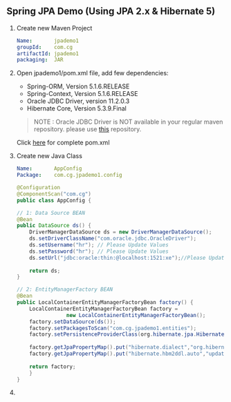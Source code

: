 ## Spring JPA Demo (Using JPA 2.x & Hibernate 5)


1.  Create new Maven Project

    ```yaml
    Name:       jpademo1
    groupId:    com.cg
    artifactId: jpademo1
    packaging:  JAR
    ```

2.  Open jpademo1/pom.xml file, add few dependencies:

    *  Spring-ORM, Version 5.1.6.RELEASE
    *  Spring-Context, Version 5.1.6.RELEASE
    *  Oracle JDBC Driver, version 11.2.0.3
    *  Hibernate Core, Version 5.3.9.Final

    > NOTE : Oracle JDBC Driver is NOT available in your regular maven repository. please use [this](repository.zip) repository.
    
    Click [here]() for complete pom.xml

3.  Create new Java Class

    ```yaml
    Name:       AppConfig
    Package:    com.cg.jpademo1.config
    ```

    ```java
    @Configuration
    @ComponentScan("com.cg")
    public class AppConfig {

	// 1: Data Source BEAN
	@Bean
	public DataSource ds() {
		DriverManagerDataSource ds = new DriverManagerDataSource();
		ds.setDriverClassName("com.oracle.jdbc.OracleDriver");
		ds.setUsername("hr"); // Please Update Values
		ds.setPassword("hr"); // Please Update Values
		ds.setUrl("jdbc:oracle:thin:@localhost:1521:xe");//Please Update Values
		
		return ds;
	}
	
	// 2: EntityManagerFactory BEAN
	@Bean
	public LocalContainerEntityManagerFactoryBean factory() {
		LocalContainerEntityManagerFactoryBean factory = 
					new LocalContainerEntityManagerFactoryBean();
		factory.setDataSource(ds());
		factory.setPackagesToScan("com.cg.jpademo1.entities");
		factory.setPersistenceProviderClass(org.hibernate.jpa.HibernatePersistenceProvider.class);
		
		factory.getJpaPropertyMap().put("hibernate.dialect","org.hibernate.dialect.OracleDialect");
		factory.getJpaPropertyMap().put("hibernate.hbm2ddl.auto","update");
		
		return factory;
	    }
    }
    ```

4.  